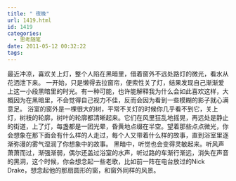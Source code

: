 ```yaml
---
title: " 夜晚"
url: 1419.html
id: 1419
categories:
  - 思考随笔
date: 2011-05-12 00:32:22
tags:
---
```


最近冲凉，喜欢关上灯，整个人陷在黑暗里，借着窗外不远处路灯的微光，看水从花洒泄下来。 一开始，只是懒得去拉窗帘，便索性关了灯，结果发现自己渐渐爱上这一小段黑暗里的时光。有一种可能，也许能解释我为什么会如此喜欢这样，大概因为在黑暗里，不会觉得自己视力不佳，反而会因为看到一些模糊的影子就心满意足。 浴室的窗外是一棵很大的树，平常不关灯的时候你几乎看不到它，关上灯，树枝的轮廓，树叶的轮廓都清晰起来。它们在风里狂乱地摇晃，再远处是静止的街道，上了灯，每盏都是一团光晕，昏黄地点缀在半空。望着那些点点微光，你会想象在那下面会有什么样的人走过，每个人又带着什么样的故事，直到浴室里逐渐弥漫的雾气湿润了你想象中的故事。 黑暗中，听觉也会变得灵敏起来。听风声萧萧而过，渐强渐弱，偶尔还盖过浴室的水声，听过路的车渐行渐远，消失在声音的黑洞，这个时候，你会想念起一些老歌，比如前一阵在电台放过的Nick Drake，想念起他的那扇圆形的窗，和窗外同样的风景。